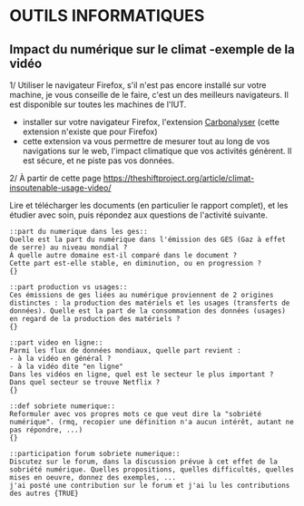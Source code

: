 # OUTILS INFORMATIQUES
## Impact du numérique sur le climat -exemple de la vidéo

1/ Utiliser le navigateur Firefox, s'il n'est pas encore installé sur votre machine, je vous conseille de le faire, c'est un des meilleurs navigateurs. Il est disponible sur toutes les machines de l'IUT.
- installer sur votre navigateur Firefox, l'extension [Carbonalyser](https://addons.mozilla.org/fr/firefox/addon/carbonalyser/) (cette extension n'existe que pour Firefox)
- cette extension va vous permettre de mesurer tout au long de vos navigations sur le web, l'impact climatique que vos activités génèrent.
Il est sécure, et ne piste pas vos données.

2/ À partir de cette page https://theshiftproject.org/article/climat-insoutenable-usage-video/

Lire et télécharger les documents (en particulier le rapport complet), et les étudier avec soin, puis répondez aux questions de l'activité suivante.

```activite
::part du numerique dans les ges::
Quelle est la part du numérique dans l'émission des GES (Gaz à effet de serre) au niveau mondial ?
À quelle autre domaine est-il comparé dans le document ?
Cette part est-elle stable, en diminution, ou en progression ?
{}

::part production vs usages::
Ces émissions de ges liées au numérique proviennent de 2 origines distinctes : la production des matériels et les usages (transferts de données). Quelle est la part de la consommation des données (usages) en regard de la production des matériels ?
{}

::part video en ligne::
Parmi les flux de données mondiaux, quelle part revient :
- à la vidéo en général ?
- à la vidéo dite "en ligne"
Dans les vidéos en ligne, quel est le secteur le plus important ?
Dans quel secteur se trouve Netflix ?
{}

::def sobriete numerique::
Reformuler avec vos propres mots ce que veut dire la "sobriété numérique". (rmq, recopier une définition n'a aucun intérêt, autant ne pas répondre, ...)
{}

::participation forum sobriete numerique::
Discutez sur le forum, dans la discussion prévue à cet effet de la sobriété numérique. Quelles propositions, quelles difficultés, quelles mises en oeuvre, donnez des exemples, ...
j'ai posté une contribution sur le forum et j'ai lu les contributions des autres {TRUE}

```
